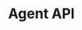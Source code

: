 ---
title: "Agent API"
type: "guide-and-reference"
latest_version: "0.4"
section_home: true
weight: 40
desc: "Interact with customers by joining the messaging protocol as an agent."
color: "#ee5201"
---